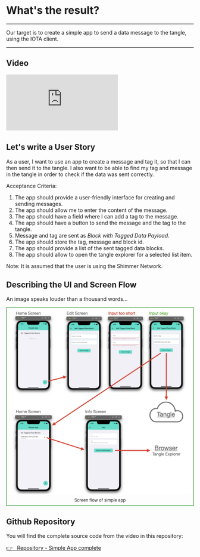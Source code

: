 # What's the result?

---

Our target is to create a simple app to send a data message to the tangle, using the IOTA client.

---

## Video

<iframe 
    class="video"  
    src="https://www.youtube.com/embed/9irdEV_v4_A" 
    title="ADOPTION can start NOW - Building a SIMPLE APP for SHIMMER" 
    frameborder="0" 
    allow="accelerometer; autoplay; clipboard-write; encrypted-media; gyroscope; picture-in-picture; web-share" 
    allowfullscreen>
</iframe>

## Let's write a User Story

As a user, I want to use an app to create a message and tag it, so that I can then send it to the tangle. I also want to be able to find my tag and message in the tangle in order to check if the data was sent correctly.

Acceptance Criteria:

1. The app should provide a user-friendly interface for creating and sending messages.
2. The app should allow me to enter the content of the message.
3. The app should have a field where I can add a tag to the message.
4. The app should have a button to send the message and the tag to the tangle.
5. Message and tag are sent as _Block with Tagged Data Payload_.
6. The app should store the tag, message and block id.
7. The app should provide a list of the sent tagged data blocks.
8. The app should allow to open the tangle explorer for a selected list item.

Note: It is assumed that the user is using the Shimmer Network.

## Describing the UI and Screen Flow

An image speaks louder than a thousand words...

<figure style="margin:0;border: 1px solid green;"><img src="../assets/simple-app.jpg" alt="Screen Flow"><figcaption style="font-size: 0.8em;text-align:center;"><p style="margin: 4px 0 7px 0;">Screen flow of simple app</p></figcaption></figure>

## Github Repository

You will find the complete source code from the video in this repository:

<a href="https://github.com/iota-for-flutter/simple_app_complete" target="_blank">👉 &nbsp; Repository - Simple App complete</a>

